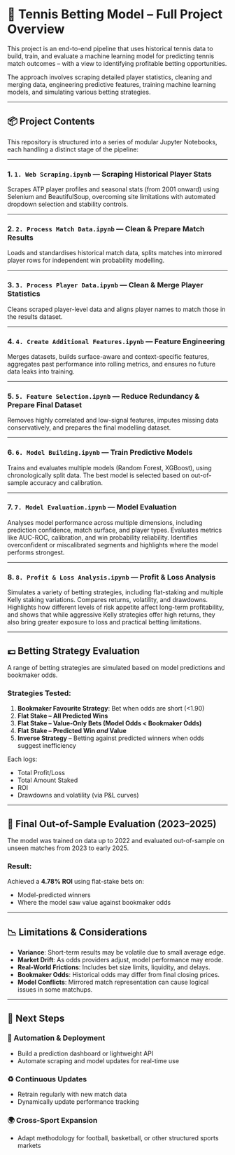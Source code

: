 # 🎾 Tennis Betting Model – Full Project Overview

This project is an end-to-end pipeline that uses historical tennis data to build, train, and evaluate a machine learning model for predicting tennis match outcomes – with a view to identifying profitable betting opportunities.

The approach involves scraping detailed player statistics, cleaning and merging data, engineering predictive features, training machine learning models, and simulating various betting strategies.

---

## 📦 Project Contents

This repository is structured into a series of modular Jupyter Notebooks, each handling a distinct stage of the pipeline:

---

### 1. `1. Web Scraping.ipynb` — Scraping Historical Player Stats  
Scrapes ATP player profiles and seasonal stats (from 2001 onward) using Selenium and BeautifulSoup, overcoming site limitations with automated dropdown selection and stability controls.

---

### 2. `2. Process Match Data.ipynb` — Clean & Prepare Match Results  
Loads and standardises historical match data, splits matches into mirrored player rows for independent win probability modelling.

---

### 3. `3. Process Player Data.ipynb` — Clean & Merge Player Statistics  
Cleans scraped player-level data and aligns player names to match those in the results dataset.

---

### 4. `4. Create Additional Features.ipynb` — Feature Engineering  
Merges datasets, builds surface-aware and context-specific features, aggregates past performance into rolling metrics, and ensures no future data leaks into training.

---

### 5. `5. Feature Selection.ipynb` — Reduce Redundancy & Prepare Final Dataset  
Removes highly correlated and low-signal features, imputes missing data conservatively, and prepares the final modelling dataset.

---

### 6. `6. Model Building.ipynb` — Train Predictive Models  
Trains and evaluates multiple models (Random Forest, XGBoost), using chronologically split data. The best model is selected based on out-of-sample accuracy and calibration.

---

### 7. `7. Model Evaluation.ipynb` — Model Evaluation  
Analyses model performance across multiple dimensions, including prediction confidence, match surface, and player types. Evaluates metrics like AUC-ROC, calibration, and win probability reliability. Identifies overconfident or miscalibrated segments and highlights where the model performs strongest.

---

### 8. `8. Profit & Loss Analysis.ipynb` — Profit & Loss Analysis  
Simulates a variety of betting strategies, including flat-staking and multiple Kelly staking variations. Compares returns, volatility, and drawdowns. Highlights how different levels of risk appetite affect long-term profitability, and shows that while aggressive Kelly strategies offer high returns, they also bring greater exposure to loss and practical betting limitations.

---

## 💷 Betting Strategy Evaluation

A range of betting strategies are simulated based on model predictions and bookmaker odds.

### Strategies Tested:
1. **Bookmaker Favourite Strategy**: Bet when odds are short (<1.90)  
2. **Flat Stake – All Predicted Wins**  
3. **Flat Stake – Value-Only Bets (Model Odds < Bookmaker Odds)**  
4. **Flat Stake – Predicted Win *and* Value**  
5. **Inverse Strategy** – Betting against predicted winners when odds suggest inefficiency

Each logs:
- Total Profit/Loss
- Total Amount Staked
- ROI
- Drawdowns and volatility (via P&L curves)

---

## 🧪 Final Out-of-Sample Evaluation (2023–2025)

The model was trained on data up to 2022 and evaluated out-of-sample on unseen matches from 2023 to early 2025.

### Result:  
Achieved a **4.78% ROI** using flat-stake bets on:
- Model-predicted winners
- Where the model saw value against bookmaker odds

---

## 📉 Limitations & Considerations

- **Variance**: Short-term results may be volatile due to small average edge.  
- **Market Drift**: As odds providers adjust, model performance may erode.  
- **Real-World Frictions**: Includes bet size limits, liquidity, and delays.  
- **Bookmaker Odds**: Historical odds may differ from final closing prices.  
- **Model Conflicts**: Mirrored match representation can cause logical issues in some matchups.

---

## 🔮 Next Steps

### 🧱 Automation & Deployment
- Build a prediction dashboard or lightweight API
- Automate scraping and model updates for real-time use

### ♻️ Continuous Updates
- Retrain regularly with new match data
- Dynamically update performance tracking

### 🌍 Cross-Sport Expansion
- Adapt methodology for football, basketball, or other structured sports markets
